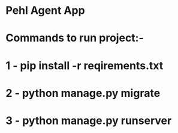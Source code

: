 # Pehl Agent App
# Commands to run project:-
  # 1 - pip install -r reqirements.txt
  # 2 - python manage.py migrate
  # 3 - python manage.py runserver
